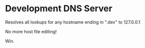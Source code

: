 # Development DNS Server

Resolves all lookups for any hostname ending in ".dev" to 127.0.0.1

No more host file editing!

Win.